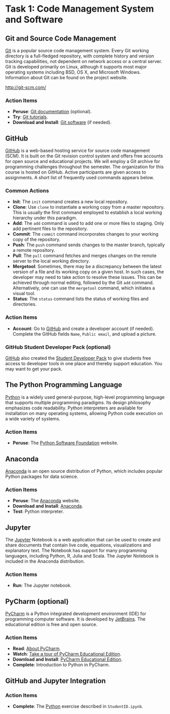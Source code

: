 # Task 1: Code Management System and Software


## Git and Source Code Management

[Git](http://git-scm.com/) is a popular source code management system.
Every Git working directory is a full-fledged repository, with complete history and version tracking capabilities, not dependent on network access or a central server.
Git is developed primarily on Linux, although it supports most major operating systems including BSD, OS X, and Microsoft Windows.
Information about Git can be found on the project website.

http://git-scm.com/


### Action Items

* __Peruse__: [Git documentation](http://git-scm.com/doc/) (optional).
* __Try__: [Git tutorials](http://try.github.io/).
* __Download and Install__: [Git software](http://git-scm.com/downloads) (if needed).


## GitHub

[GitHub](https://github.com/) is a web-based hosting service for source code management (SCM).
It is built on the Git revision control system and offers free accounts for open source and educational projects.
We will employ a Git archive for programming challenges throughout the semester.
The organization for this course is hosted on GitHub.
Active participants are given access to assignments.
A short list of frequently used commands appears below.


### Common Actions

* __Init__:
The `init` command creates a new local repository.
* __Clone__:
Use `clone` to instantiate a working copy from a master repository.
This is usually the first command employed to establish a local working hierarchy under this paradigm.
* __Add__:
The `add` command is used to add one or more files to staging.
Only add pertinent files to the repository.
* __Commit__:
The `commit` command incorporates changes to your working copy of the repository.
* __Push__:
The `push` command sends changes to the master branch, typically a remote repository.
* __Pull__:
The `pull` command fetches and merges changes on the remote server to the local working directory.
* __Mergetool__:
Sometimes, there may be a discrepancy between the latest version of a file and its working copy on a given host.
In such cases, the developer may need to take action to resolve these issues.
This can be achieved through normal editing, followed by the Git `add` command.
Alternatively, one can use the  `mergetool` command, which initiates a visual tool.
* __Status__:
The `status` command lists the status of working files and directories.


### Action Items

* __Account__: Go to [GitHub](https://github.com) and create a developer account (if needed).
Complete the GitHub fields `Name`, `Public email`, and upload a picture.


### GitHub Student Developer Pack (optional)

[GitHub](https://github.com/) also created the [Student Developer Pack](https://education.github.com/students) to give students free access to developer tools in one place and thereby support education.
You may want to get your pack.


## The Python Programming Language

[Python](https://www.python.org) is a widely used general-purpose, high-level programming language that supports multiple programming paradigms.
Its design philosophy emphasizes code readability.
Python interpreters are available for installation on many operating systems, allowing Python code execution on a wide variety of systems.


### Action Items

* __Peruse__: The [Python Software Foundation](https://www.python.org) website.


## Anaconda

[Anaconda](https://www.anaconda.com/) is an open source distribution of Python, which includes popular Python packages for data science.


### Action Items

* __Peruse__: The [Anaconda](https://www.anaconda.com/) website.
* __Download and Install__: [Anaconda](https://www.anaconda.com/products/individual/).
* __Test__: Python interpreter.


## Jupyter

The [Jupyter](http://jupyter.org/) Notebook is a web application that can be used to create and share documents that contain live code, equations, visualizations and explanatory text.
The Notebook has support for many programming languages, including Python, R, Julia and Scala.
The Jupyter Notebook is included in the Anaconda distribution.

### Action Items

* __Run__: The Jupyter notebook.


## PyCharm (optional)

[PyCharm](https://www.jetbrains.com/pycharm/) is a Python integrated development environment (IDE) for programming computer software.
It is developed by [JetBrains](https://www.jetbrains.com).
The educational edition is free and open source.


### Action Items

* __Read__: [About PyCharm](https://www.jetbrains.com/pycharm/).
* __Watch__: [Take a tour of PyCharm Educational Edition](https://www.youtube.com/watch?v=BPC-bGdBSM8).
* __Download and Install__: [PyCharm Educational Edition](https://www.jetbrains.com/pycharm-educational/).
* __Complete__: Introduction to Python in PyCharm.


## GitHub and Jupyter Integration


### Action Items

* __Complete__: The [Python](https://www.python.org) exercise described in `StudentID.ipynb`.

